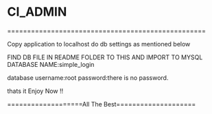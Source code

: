# CI_ADMIN
==================================================



Copy application to localhost 
do db settings as mentioned  below


FIND DB FILE IN README FOLDER TO THIS AND IMPORT TO MYSQL
DATABASE NAME:simple_login

database username:root
password:there is no password.

thats it Enjoy Now !!


 
===================All The Best====================
